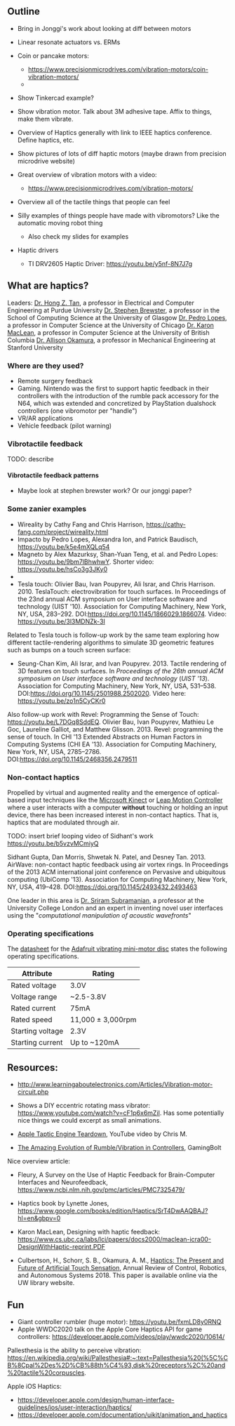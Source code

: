 

## Outline

- Bring in Jonggi's work about looking at diff between motors
- Linear resonate actuators vs. ERMs

- Coin or pancake motors:
  - https://www.precisionmicrodrives.com/vibration-motors/coin-vibration-motors/
  - 

- Show Tinkercad example?

- Show vibration motor. Talk about 3M adhesive tape. Affix to things, make them vibrate.

- Overview of Haptics generally with link to IEEE haptics conference. Define haptics, etc.
- Show pictures of lots of diff haptic motors (maybe drawn from precision microdrive website)

- Great overview of vibration motors with a video:
  - https://www.precisionmicrodrives.com/vibration-motors/

- Overview all of the tactile things that people can feel

- Silly examples of things people have made with vibromotors? Like the automatic moving robot thing
    - Also check my slides for examples


- Haptic drivers
  - TI DRV2605 Haptic Driver: https://youtu.be/y5nf-8N7J7g

## What are haptics?

Leaders:
[Dr. Hong Z. Tan](https://engineering.purdue.edu/~hongtan/), a professor in Electrical and Computer Engineering at Purdue University
[Dr. Stephen Brewster](https://scholar.google.com/citations?hl=en&user=uu7LudIAAAAJ), a professor in the School of Computing Science at the University of Glasgow
[Dr. Pedro Lopes](http://plopes.org/), a professor in Computer Science at the University of Chicago
[Dr. Karon MacLean](https://scholar.google.com/citations?user=qANkJFwAAAAJ&hl=en&oi=sra), a professor in Computer Science at the University of British Columbia
[Dr. Allison Okamura](http://charm.stanford.edu/), a professor in Mechanical Engineering at Stanford University

### Where are they used?

- Remote surgery feedback
- Gaming. Nintendo was the first to support haptic feedback in their controllers with the introduction of the rumble pack accessory for the N64, which was extended and concretized by PlayStation dualshock controllers (one vibromotor per "handle") 
- VR/AR applications
- Vehicle feedback (pilot warning)

### Vibrotactile feedback
TODO: describe

#### Vibrotactile feedback patterns
- Maybe look at stephen brewster work? Or our jonggi paper?

### Some zanier examples

- Wireality by Cathy Fang and Chris Harrison, https://cathy-fang.com/project/wireality.html
- Impacto by Pedro Lopes, Alexandra Ion, and Patrick Baudisch, https://youtu.be/k5e4mXQLq54
- Magneto by Alex Mazurksy, Shan-Yuan Teng, et al. and Pedro Lopes: https://youtu.be/9bm7lBhwhwY. Shorter video: https://youtu.be/hsCo3g3JKy0  
- 
- Tesla touch: Olivier Bau, Ivan Poupyrev, Ali Israr, and Chris Harrison. 2010. TeslaTouch: electrovibration for touch surfaces. In Proceedings of the 23nd annual ACM symposium on User interface software and technology (UIST '10). Association for Computing Machinery, New York, NY, USA, 283–292. DOI:https://doi.org/10.1145/1866029.1866074. Video: https://youtu.be/3l3MDNZk-3I

Related to Tesla touch is follow-up work by the same team exploring how different tactile-rendering algorithms to simulate 3D geometric features such as bumps on a touch screen surface:

- Seung-Chan Kim, Ali Israr, and Ivan Poupyrev. 2013. Tactile rendering of 3D features on touch surfaces. In <i>Proceedings of the 26th annual ACM symposium on User interface software and technology</i> (<i>UIST '13</i>). Association for Computing Machinery, New York, NY, USA, 531–538. DOI:https://doi.org/10.1145/2501988.2502020. Video here: https://youtu.be/zo1n5CyCKr0

Also follow-up work with Revel: Programming the Sense of Touch: https://youtu.be/L7DGq8SddEQ. Olivier Bau, Ivan Poupyrev, Mathieu Le Goc, Laureline Galliot, and Matthew Glisson. 2013. Revel: programming the sense of touch. In CHI '13 Extended Abstracts on Human Factors in Computing Systems (CHI EA '13). Association for Computing Machinery, New York, NY, USA, 2785–2786. DOI:https://doi.org/10.1145/2468356.2479511



### Non-contact haptics

Propelled by virtual and augmented reality and the emergence of optical-based input techniques like the [Microsoft Kinect](https://en.wikipedia.org/wiki/Kinect) or [Leap Motion Controller](https://www.ultraleap.com/product/leap-motion-controller/) where a user interacts with a computer **without** touching or holding an input device, there has been increased interest in non-contact haptics. That is, haptics that are modulated through air.

TODO: insert brief looping video of Sidhant's work
https://youtu.be/b5vzvMCmiyQ

Sidhant Gupta, Dan Morris, Shwetak N. Patel, and Desney Tan. 2013. AirWave: non-contact haptic feedback using air vortex rings. In Proceedings of the 2013 ACM international joint conference on Pervasive and ubiquitous computing (UbiComp '13). Association for Computing Machinery, New York, NY, USA, 419–428. DOI:https://doi.org/10.1145/2493432.2493463

One leader in this area is [Dr. Sriram Subramanian](https://subramaniansri.github.io/), a professor at the University College London and an expert in inventing novel user interfaces using the "*computational manipulation of acoustic wavefronts*"


### Operating specifications

The [datasheet](https://cdn-shop.adafruit.com/product-files/1201/P1012_datasheet.pdf) for the [Adafruit vibrating mini-motor disc](https://www.adafruit.com/product/1201) states the following operating specifications.

| Attribute | Rating |
|-----------|--------|
| Rated voltage | 3.0V |
| Voltage range | ~2.5-3.8V |
| Rated current | 75mA |
| Rated speed | 11,000 ± 3,000rpm |
| Starting voltage | 2.3V |
| Starting current | Up to ~120mA |


## Resources:

- http://www.learningaboutelectronics.com/Articles/Vibration-motor-circuit.php

- Shows a DIY eccentric rotating mass vibrator: https://www.youtube.com/watch?v=cF1p6x6mZiI. Has some potentially nice things we could excerpt as small animations.

- [Apple Taptic Engine Teardown](https://youtu.be/Nz3Z2XQZpJs), YouTube video by Chris M.

- [The Amazing Evolution of Rumble/Vibration in Controllers](https://youtu.be/O18cHHOB0yY), GamingBolt

Nice overview article:
- Fleury, A Survey on the Use of Haptic Feedback for Brain-Computer Interfaces and Neurofeedback, https://www.ncbi.nlm.nih.gov/pmc/articles/PMC7325479/
- Haptics book by Lynette Jones, https://www.google.com/books/edition/Haptics/SrT4DwAAQBAJ?hl=en&gbpv=0
- Karon MacLean, Designing with haptic feedback: https://www.cs.ubc.ca/labs/lci/papers/docs2000/maclean-icra00-DesignWithHaptic-reprint.PDF

- Culbertson, H., Schorr, S. B., Okamura, A. M., [Haptics: The Present and Future of Artificial Touch Sensation](https://doi.org/10.1146/annurev-control-060117-105043), Annual Review of Control, Robotics, and Autonomous Systems 2018. This paper is available online via the UW library website.

## Fun
- Giant controller rumbler (huge motor): https://youtu.be/fxmLD8y0RNQ
- Apple WWDC2020 talk on the Apple Core Haptics API for game controllers: https://developer.apple.com/videos/play/wwdc2020/10614/


Pallesthesia is the ability to perceive vibration:
https://en.wikipedia.org/wiki/Pallesthesia#:~:text=Pallesthesia%20(%5C%CB%8Cpal%2Des%2D%CB%88th%C4%93,disk%20receptors%2C%20and%20tactile%20corpuscles.


Apple iOS Haptics:
- https://developer.apple.com/design/human-interface-guidelines/ios/user-interaction/haptics/
- https://developer.apple.com/documentation/uikit/animation_and_haptics


